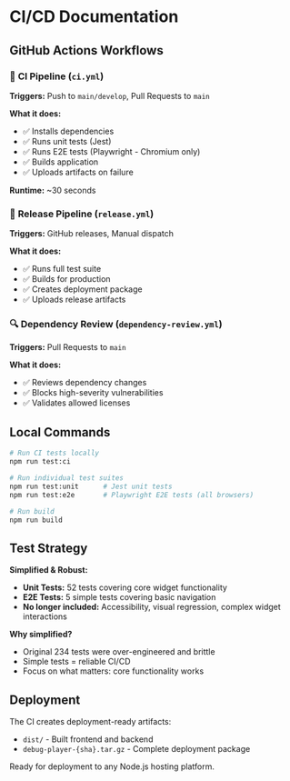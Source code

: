 # CI/CD Documentation

## GitHub Actions Workflows

### 🔄 **CI Pipeline** (`ci.yml`)
**Triggers:** Push to `main/develop`, Pull Requests to `main`

**What it does:**
- ✅ Installs dependencies
- ✅ Runs unit tests (Jest)
- ✅ Runs E2E tests (Playwright - Chromium only)
- ✅ Builds application
- ✅ Uploads artifacts on failure

**Runtime:** ~30 seconds

### 🚀 **Release Pipeline** (`release.yml`)
**Triggers:** GitHub releases, Manual dispatch

**What it does:**
- ✅ Runs full test suite
- ✅ Builds for production
- ✅ Creates deployment package
- ✅ Uploads release artifacts

### 🔍 **Dependency Review** (`dependency-review.yml`)
**Triggers:** Pull Requests to `main`

**What it does:**
- ✅ Reviews dependency changes
- ✅ Blocks high-severity vulnerabilities
- ✅ Validates allowed licenses

## Local Commands

```bash
# Run CI tests locally
npm run test:ci

# Run individual test suites
npm run test:unit      # Jest unit tests
npm run test:e2e       # Playwright E2E tests (all browsers)

# Run build
npm run build
```

## Test Strategy

**Simplified & Robust:**
- **Unit Tests:** 52 tests covering core widget functionality
- **E2E Tests:** 5 simple tests covering basic navigation
- **No longer included:** Accessibility, visual regression, complex widget interactions

**Why simplified?**
- Original 234 tests were over-engineered and brittle
- Simple tests = reliable CI/CD
- Focus on what matters: core functionality works

## Deployment

The CI creates deployment-ready artifacts:
- `dist/` - Built frontend and backend
- `debug-player-{sha}.tar.gz` - Complete deployment package

Ready for deployment to any Node.js hosting platform.